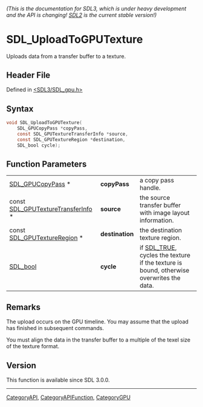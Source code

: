 ###### (This is the documentation for SDL3, which is under heavy development and the API is changing! [SDL2](https://wiki.libsdl.org/SDL2/) is the current stable version!)
# SDL_UploadToGPUTexture

Uploads data from a transfer buffer to a texture.

## Header File

Defined in [<SDL3/SDL_gpu.h>](https://github.com/libsdl-org/SDL/blob/main/include/SDL3/SDL_gpu.h)

## Syntax

```c
void SDL_UploadToGPUTexture(
    SDL_GPUCopyPass *copyPass,
    const SDL_GPUTextureTransferInfo *source,
    const SDL_GPUTextureRegion *destination,
    SDL_bool cycle);
```

## Function Parameters

|                                                                  |                 |                                                                                                     |
| ---------------------------------------------------------------- | --------------- | --------------------------------------------------------------------------------------------------- |
| [SDL_GPUCopyPass](SDL_GPUCopyPass) *                             | **copyPass**    | a copy pass handle.                                                                                 |
| const [SDL_GPUTextureTransferInfo](SDL_GPUTextureTransferInfo) * | **source**      | the source transfer buffer with image layout information.                                           |
| const [SDL_GPUTextureRegion](SDL_GPUTextureRegion) *             | **destination** | the destination texture region.                                                                     |
| [SDL_bool](SDL_bool)                                             | **cycle**       | if [SDL_TRUE](SDL_TRUE), cycles the texture if the texture is bound, otherwise overwrites the data. |

## Remarks

The upload occurs on the GPU timeline. You may assume that the upload has
finished in subsequent commands.

You must align the data in the transfer buffer to a multiple of the texel
size of the texture format.

## Version

This function is available since SDL 3.0.0.

----
[CategoryAPI](CategoryAPI), [CategoryAPIFunction](CategoryAPIFunction), [CategoryGPU](CategoryGPU)

